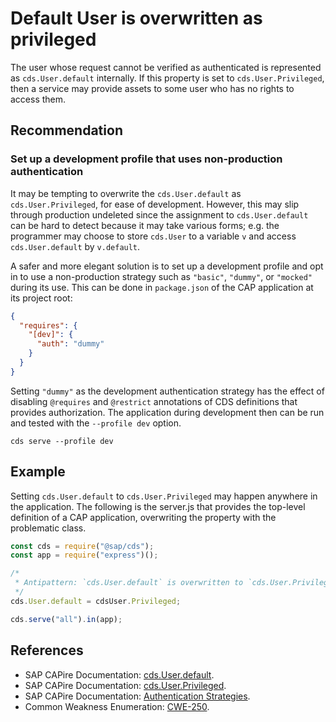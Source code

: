 # Default User is overwritten as privileged

The user whose request cannot be verified as authenticated is represented as `cds.User.default` internally. If this property is set to `cds.User.Privileged`, then a service may provide assets to some user who has no rights to access them.

## Recommendation

### Set up a development profile that uses non-production authentication

It may be tempting to overwrite the `cds.User.default` as `cds.User.Privileged`, for ease of development. However, this may slip through production undeleted since the assignment to `cds.User.default` can be hard to detect because it may take various forms; e.g. the programmer may choose to store `cds.User` to a variable `v` and access `cds.User.default` by `v.default`.

A safer and more elegant solution is to set up a development profile and opt in to use a non-production strategy such as `"basic"`, `"dummy"`, or `"mocked"` during its use. This can be done in `package.json` of the CAP application at its project root:

``` json
{
  "requires": {
    "[dev]": {
      "auth": "dummy"
    }
  }
}
```

Setting `"dummy"` as the development authentication strategy has the effect of disabling `@requires` and `@restrict` annotations of CDS definitions that provides authorization. The application during development then can be run and tested with the `--profile dev` option.

```shell
cds serve --profile dev
```

## Example

Setting `cds.User.default` to `cds.User.Privileged` may happen anywhere in the application. The following is the server.js that provides the top-level definition of a CAP application, overwriting the property with the problematic class.

``` javascript
const cds = require("@sap/cds");
const app = require("express")();

/*
 * Antipattern: `cds.User.default` is overwritten to `cds.User.Privileged`
 */
cds.User.default = cdsUser.Privileged;

cds.serve("all").in(app);
```

## References

- SAP CAPire Documentation: [cds.User.default](https://cap.cloud.sap/docs/node.js/authentication#default-user).
- SAP CAPire Documentation: [cds.User.Privileged](https://cap.cloud.sap/docs/node.js/authentication#privileged-user).
- SAP CAPire Documentation: [Authentication Strategies](https://cap.cloud.sap/docs/node.js/authentication#strategies).
- Common Weakness Enumeration: [CWE-250](https://cwe.mitre.org/data/definitions/250.html).
